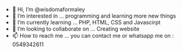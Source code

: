 - 👋 Hi, I’m @wisdomaformaley
- 👀 I’m interested in ... programming and learning more new things
- 🌱 I’m currently learning ... PHP, HTML, CSS and Javascirpt
- 💞️ I’m looking to collaborate on ... Creating website 
- 📫 How to reach me ... you can contact me or whatsapp me on : 0549342611

<!---
wisdomaformaley/wisdomaformaley is a ✨ special ✨ repository because its `README.md` (this file) appears on your GitHub profile.
You can click the Preview link to take a look at your changes.
--->
